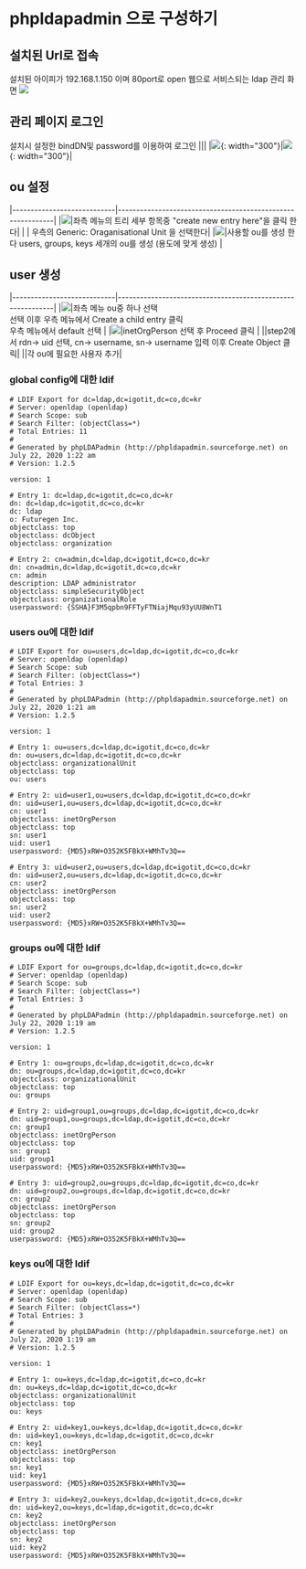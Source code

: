 # phpldapadmin 으로 구성하기 

## 설치된 Url로 접속 
설치된 아이피가 192.168.1.150 이며 80port로 open
웹으로 서비스되는 ldap 관리 화면 
![](./image/firest-br.png)

## 관리 페이지 로그인 
설치시  설정한  bindDN및 password를 이용하여 로그인 
|||
|![](./image/firest-br-id-pass.png){: width="300"}|![](./image/firest-br-id-pass-after.png){: width="300"}|

## ou 설정 
|----------------------------|------------------------------------------------------------|
|![](./image/menu-left-1.png)|좌측 메뉴의 트리 세부 항목중 "create new entry here"을 클릭 한다| 
| | 우측의 Generic: Oraganisational Unit 을 선택한다|
|![](./image/ou-create.png)|사용할 ou를 생성 한다 users, groups, keys 세개의 ou를 생성 (용도에 맞게 생성) |

## user 생성 
|----------------------------|------------------------------------------------------------|
|![](./image/user-create-1.png)|좌측 메뉴 ou중 하나 선택 <br> 선택 이후 우측 메뉴에서  Create a child entry 클릭 <br> 우측 메뉴에서 default 선택  |
|![](./image/user-create-2.png)|inetOrgPerson 선택 후 Proceed 클릭 |
||step2에서 rdn-> uid 선택, cn-> username, sn-> username 입력 이후 Create Object 클릭|
||각 ou에 필요한 사용자 추가|


### global config에 대한 ldif 

```
# LDIF Export for dc=ldap,dc=igotit,dc=co,dc=kr
# Server: openldap (openldap)
# Search Scope: sub
# Search Filter: (objectClass=*)
# Total Entries: 11
#
# Generated by phpLDAPadmin (http://phpldapadmin.sourceforge.net) on July 22, 2020 1:22 am
# Version: 1.2.5

version: 1

# Entry 1: dc=ldap,dc=igotit,dc=co,dc=kr
dn: dc=ldap,dc=igotit,dc=co,dc=kr
dc: ldap
o: Futuregen Inc.
objectclass: top
objectclass: dcObject
objectclass: organization

# Entry 2: cn=admin,dc=ldap,dc=igotit,dc=co,dc=kr
dn: cn=admin,dc=ldap,dc=igotit,dc=co,dc=kr
cn: admin
description: LDAP administrator
objectclass: simpleSecurityObject
objectclass: organizationalRole
userpassword: {SSHA}F3M5qpbn9FFTyFTNiajMqu93yUU8WnT1
```

### users ou에 대한 ldif

```
# LDIF Export for ou=users,dc=ldap,dc=igotit,dc=co,dc=kr
# Server: openldap (openldap)
# Search Scope: sub
# Search Filter: (objectClass=*)
# Total Entries: 3
#
# Generated by phpLDAPadmin (http://phpldapadmin.sourceforge.net) on July 22, 2020 1:21 am
# Version: 1.2.5

version: 1

# Entry 1: ou=users,dc=ldap,dc=igotit,dc=co,dc=kr
dn: ou=users,dc=ldap,dc=igotit,dc=co,dc=kr
objectclass: organizationalUnit
objectclass: top
ou: users

# Entry 2: uid=user1,ou=users,dc=ldap,dc=igotit,dc=co,dc=kr
dn: uid=user1,ou=users,dc=ldap,dc=igotit,dc=co,dc=kr
cn: user1
objectclass: inetOrgPerson
objectclass: top
sn: user1
uid: user1
userpassword: {MD5}xRW+O352K5FBkX+WMhTv3Q==

# Entry 3: uid=user2,ou=users,dc=ldap,dc=igotit,dc=co,dc=kr
dn: uid=user2,ou=users,dc=ldap,dc=igotit,dc=co,dc=kr
cn: user2
objectclass: inetOrgPerson
objectclass: top
sn: user2
uid: user2
userpassword: {MD5}xRW+O352K5FBkX+WMhTv3Q==

```


### groups ou에 대한 ldif

```
# LDIF Export for ou=groups,dc=ldap,dc=igotit,dc=co,dc=kr
# Server: openldap (openldap)
# Search Scope: sub
# Search Filter: (objectClass=*)
# Total Entries: 3
#
# Generated by phpLDAPadmin (http://phpldapadmin.sourceforge.net) on July 22, 2020 1:19 am
# Version: 1.2.5

version: 1

# Entry 1: ou=groups,dc=ldap,dc=igotit,dc=co,dc=kr
dn: ou=groups,dc=ldap,dc=igotit,dc=co,dc=kr
objectclass: organizationalUnit
objectclass: top
ou: groups

# Entry 2: uid=group1,ou=groups,dc=ldap,dc=igotit,dc=co,dc=kr
dn: uid=group1,ou=groups,dc=ldap,dc=igotit,dc=co,dc=kr
cn: group1
objectclass: inetOrgPerson
objectclass: top
sn: group1
uid: group1
userpassword: {MD5}xRW+O352K5FBkX+WMhTv3Q==

# Entry 3: uid=group2,ou=groups,dc=ldap,dc=igotit,dc=co,dc=kr
dn: uid=group2,ou=groups,dc=ldap,dc=igotit,dc=co,dc=kr
cn: group2
objectclass: inetOrgPerson
objectclass: top
sn: group2
uid: group2
userpassword: {MD5}xRW+O352K5FBkX+WMhTv3Q==
```

### keys ou에 대한 ldif
```
# LDIF Export for ou=keys,dc=ldap,dc=igotit,dc=co,dc=kr
# Server: openldap (openldap)
# Search Scope: sub
# Search Filter: (objectClass=*)
# Total Entries: 3
#
# Generated by phpLDAPadmin (http://phpldapadmin.sourceforge.net) on July 22, 2020 1:19 am
# Version: 1.2.5

version: 1

# Entry 1: ou=keys,dc=ldap,dc=igotit,dc=co,dc=kr
dn: ou=keys,dc=ldap,dc=igotit,dc=co,dc=kr
objectclass: organizationalUnit
objectclass: top
ou: keys

# Entry 2: uid=key1,ou=keys,dc=ldap,dc=igotit,dc=co,dc=kr
dn: uid=key1,ou=keys,dc=ldap,dc=igotit,dc=co,dc=kr
cn: key1
objectclass: inetOrgPerson
objectclass: top
sn: key1
uid: key1
userpassword: {MD5}xRW+O352K5FBkX+WMhTv3Q==

# Entry 3: uid=key2,ou=keys,dc=ldap,dc=igotit,dc=co,dc=kr
dn: uid=key2,ou=keys,dc=ldap,dc=igotit,dc=co,dc=kr
cn: key2
objectclass: inetOrgPerson
objectclass: top
sn: key2
uid: key2
userpassword: {MD5}xRW+O352K5FBkX+WMhTv3Q==
```
